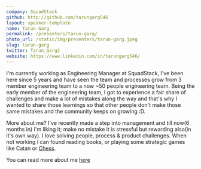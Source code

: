```yaml
---
company: SquadStack
github: http://github.com/tarungarg546
layout: speaker-template
name: Tarun Garg
permalink: /presenters/tarun-garg/
photo_url: /static/img/presenters/tarun-garg.jpeg
slug: tarun-garg
twitter: Tarun_Garg2
website: https://www.linkedin.com/in/tarungarg546/
---
```


I'm currently working as Engineering Manager at SquadStack, I've been here since 5 years and have seen the team and processes grow from 3 member engineering team to a now ~50 people engineering team. Being the early member of the engineering team, I got to experience a fair share of challenges and make a lot of mistakes along the way and that's why I wanted to share those learnings so that other people don't make those same mistakes and the community keeps on growing :D.

More about me? I've recently made a step into management and till now(6 months in) i'm liking it; make no mistake it is stressful but rewarding also(in it's own way). I love solving people, process & product challenges. When not working I can found reading books, or playing some strategic games like Catan or [Chess](https://www.chess.com/member/tarungarg546).

You can read more about me [here](https://www.notion.so/Working-with-Tarun-Assorted-principles-06230b30d0564199affa3bf600e01c14)
